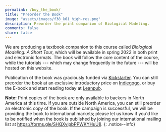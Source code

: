 ```yaml
---
permalink: /buy_the_book/
title: "Preorder the Book"
image: "assets/images/f38_k61_high-res.png"
description: Preorder the print companion of Biological Modeling.
comments: false
share: false
---
```


We are producing a textbook companion to this course called *Biological Modeling: A Short Tour*, which will be available in spring 2022 in both print and electronic formats. The book will follow the core content of the course, while the tutorials --- which may change frequently in the future --- will be hosted on this website.

Publication of the book was graciously funded via <a href="https://www.kickstarter.com/projects/phillipcompeau/biological-modeling-a-short-tour" target="_blank">Kickstarter</a>. You can still preorder the book at an exclusive introductory price on <a href="https://www.indiegogo.com/projects/biological-modeling-a-short-tour/x/28195870#/" target="_blank">Indiegogo</a>, or buy the E-book and start reading today at <a href="https://leanpub.com/biologicalmodeling" target="_blank">Leanpub</a>.

**Note:** Print copies of the book are only available to backers in North America at this time. If you are outside North America, you can still preorder an electronic copy of the book. If the campaign is successful, we will be providing the book to international markets; please let us know if you'd like to be notified when the book is published by joining our international mailing list at <a href="https://forms.gle/SHQXvjpbPPWKYHuU8" target="_blank">https://forms.gle/SHQXvjpbPPWKYHuU8</a>.
{: .notice--info}
